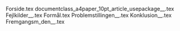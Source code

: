 Forside.tex
documentclass_a4paper_10pt_article_usepackage__.tex
Fejlkilder__.tex
Formål.tex
Problemstillingen__.tex
Konklusion__.tex
Fremgangsm_den__.tex